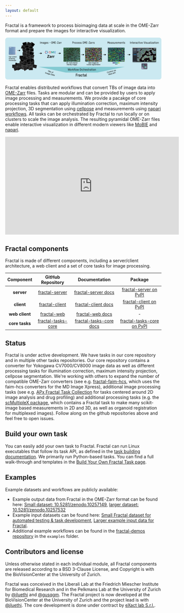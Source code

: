 ```yaml
---
layout: default
---
```


Fractal is a framework to process bioimaging data at scale in the OME-Zarr format and prepare the images for interactive visualization.

![Fractal_Overview](assets/fractal_overview.jpg)

Fractal enables distributed workflows that convert TBs of image data into [OME-Zarr](https://ngff.openmicroscopy.org) files. Tasks are modular and can be provided by users to apply image processing and measurements. We provide a pacakge of core processing tasks that can apply illumination correction, maximum intensity projection, 3D segmentation using [cellpose](https://cellpose.readthedocs.io/en/latest/) and measurements using [napari workflows](https://github.com/haesleinhuepf/napari-workflows). All tasks can be orchestrated by Fractal to run locally or on clusters to scale the image analysis. The resulting pyramidal OME-Zarr files enable interactive visualization in different modern viewers like [MoBIE](https://imagej.net/plugins/mobie) and [napari](https://napari.org/stable/). 

<iframe width="560" height="315" src="https://www.youtube-nocookie.com/embed/DfhRF1OW5CE" title="YouTube video player" frameborder="0" allow="accelerometer; autoplay; clipboard-write; encrypted-media; gyroscope; picture-in-picture; web-share" referrerpolicy="strict-origin-when-cross-origin" allowfullscreen></iframe>


<br/>
  
## Fractal components

Fractal is made of different components, including a server/client architecture, a web client and a set of core tasks for image processing.

|  **Component** 	|                                  **GitHub Repository**                                 	|                                      **Documentation**                                     	|                                **Package**                                	|
|:--------------:	|:--------------------------------------------------------------------------------------:	|:------------------------------------------------------------------------------------------:	|:-------------------------------------------------------------------------:	|
|   **server**   	|     [fractal-server](https://github.com/fractal-analytics-platform/fractal-server)     	|     [fractal-server docs](https://fractal-analytics-platform.github.io/fractal-server)     	|     [fractal-server on PyPI](https://pypi.org/project/fractal-server)     	|
|   **client**   	|     [fractal-client](https://github.com/fractal-analytics-platform/fractal-client)      	|       [fractal-client docs](https://fractal-analytics-platform.github.io/fractal-client)      |     [fractal-client on PyPI](https://pypi.org/project/fractal-client)     	|
|  **web client**  	|        [fractal-web](https://github.com/fractal-analytics-platform/fractal-web)          	|        [fractal-web docs](https://fractal-analytics-platform.github.io/fractal-web)           |                                     -                                     	|
| **core tasks** 	| [fractal-tasks-core](https://github.com/fractal-analytics-platform/fractal-tasks-core) 	| [fractal-tasks-core docs](https://fractal-analytics-platform.github.io/fractal-tasks-core) 	| [fractal-tasks-core on PyPI](https://pypi.org/project/fractal-tasks-core) 	|


## Status

Fractal is under active development. We have tasks in our core repository and in multiple other tasks repositories. Our core repository contains a converter for Yokogawa CV7000/CV8000 image data as well as different processing tasks for illumination correction, maximum intensity projection, cellpose segmentation.
We're working with others to expand the number of compatible OME-Zarr converters (see e.g. [fractal-faim-hcs](https://github.com/jluethi/fractal-faim-hcs), which uses the faim-hcs converters for the MD Image Xpress), additional image processing tasks (see e.g. [APx Fractal Task Collection](https://github.com/Apricot-Therapeutics/APx_fractal_task_collection) for tasks centered around 2D image analysis and drug profiling) and additional processing tasks (e.g. the [scMultipleX package](https://github.com/fmi-basel/gliberal-scMultipleX), which contains a Fractal task to make many scikit-image based measurements in 2D and 3D, as well as organoid registration for multiplexed images). Follow along on the github repositories above and feel free to open issues.

## Build your own task
You can easily add your own task to Fractal. Fractal can run Linux executables that follow its task API, as defined in the [task building documentation](https://fractal-analytics-platform.github.io/fractal-tasks-core/custom_task/). We primarily run Python-based tasks. You can find a full walk-through and templates in the [Build Your Own Fractal Task page](https://fractal-analytics-platform.github.io/build_a_fractal_task/).

## Examples

Example datasets and workflows are publicly available:

* Example output data from Fractal in the OME-Zarr format can be found here: [Small dataset: 10.5281/zenodo.10257149](https://doi.org/10.5281/zenodo.10257149), [larger dataset: 10.5281/zenodo.10257532](https://doi.org/10.5281/zenodo.10257532)
* Example input datasets can be found here: [Small Fractal dataset for automated testing & task development](https://zenodo.org/records/8287221), [Larger example input data for Fractal](https://doi.org/10.5281/zenodo.7057076).
* Additional example workflows can be found in the [fractal-demos repository](https://github.com/fractal-analytics-platform/fractal-demos) in the `examples` folder. 

## Contributors and license

Unless otherwise stated in each individual module, all Fractal components are released according to a BSD 3-Clause License, and Copyright is with the BioVisionCenter at the University of Zurich.

Fractal was conceived in the Liberali Lab at the Friedrich Miescher Institute for Biomedical Research and in the Pelkmans Lab at the University of Zurich by [@jluethi](https://github.com/jluethi) and [@gusqgm](https://github.com/gusqgm). The Fractal project is now developed at the BioVisionCenter at the University of Zurich and the project lead is with [@jluethi](https://github.com/jluethi). The core development is done under contract by [eXact lab S.r.l.](https://www.exact-lab.it).
